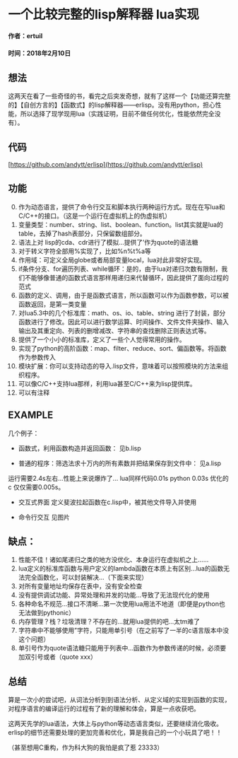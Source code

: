 # 一个比较完整的lisp解释器 lua实现

#### 作者：ertuil
#### 时间：2018年2月10日

## 想法
这两天在看了一些奇怪的书，看完之后突发奇想，就有了这样一个【功能还算完整的】【自创方言的】【函数式】的lisp解释器——erlisp。没有用python，担心性能，所以选择了现学现用lua（实践证明，目前不做任何优化，性能依然完全没有）。

## 代码

[https://github.com/andytt/erlisp](https://github.com/andytt/erlisp)

## 功能
0. 作为动态语言，提供了命令行交互和脚本执行两种运行方式。现在在写lua和C/C++的接口。（这是一个运行在虚拟机上的伪虚拟机）
1. 变量类型：number、string、list、boolean、function。list其实就是lua的table，去掉了hash表部分，只保留数组部分。
1. 语法上对 lisp的cda、cdr进行了模拟...提供了’作为quote的语法糖
1. 对于转义字符全部用%实现了，比如%n%t%a等
2. 作用域：可定义全局globe或者局部变量local，lua对此非常好实现。
3. if条件分支、for遍历列表、while循环：是的，由于lua对递归次数有限制，我们不能够像普通的函数式语言那样用递归来代替循环，因此提供了面向过程的范式
4. 函数的定义、调用，由于是函数式语言，所以函数可以作为函数参数，可以被函数返回，是第一类变量
5. 对lua5.3中的几个标准库：math、os、io、table、string 进行了封装，部分函数进行了修改。因此可以进行数学运算、时间操作、文件文件夹操作、输入输出及其重定向、列表的删增减改、字符串的查找删除正则表达式等。
6. 提供了一个小小的标准库，定义了一些个人觉得常用的操作。
7. 实现了python的高阶函数：map、filter、reduce、sort、偏函数等。将函数作为参数传入
8. 模块扩展：你可以支持动态的导入.lisp文件，意味着可以按照模块的方法来组织程序。
9. 可以像C/C++支持lua那样，利用lua甚至C/C++来为lisp提供库。
10. 可以有注释 

## EXAMPLE

几个例子：

* 函数式，利用函数构造并返回函数： 见b.lisp

* 普通的程序：筛选法求十万内的所有素数并把结果保存到文件中： 见a.lisp

运行需要2.4s左右...性能上来说爆炸了... lua同样代码0.01s python 0.03s 优化的c 仅仅需要0.005s。

*  交互式界面 定义斐波拉起函数在c.lisp中，被其他文件导入并使用

* 命令行交互
见图片

## 缺点：

1. 性能不佳！诸如尾递归之类的地方没优化、本身运行在虚拟机之上……
2. lua定义的标准库函数与用户定义的lambda函数在本质上有区别...lua的函数无法完全函数化，可以封装解决...（下面来实现）
3. 对所有变量地址均保存在表中，没有安全检查
4. 没有提供调试功能、异常处理和并发的功能...导致了无法现代化的使用
5. 各种命名不规范...接口不清晰...第一次使用lua用法不地道（即便是python也无法做到pythonic）
6. 内存管理？栈？垃圾清理？不存在的...就用lua提供的吧...太tm难了
7. 字符串中不能够使用”字符，只能用单引号（在之前写了一半的c语言版本中没这个问题）
8. 单引号作为quote语法糖只能用于列表中...函数作为参数传递的时候，必须要加双引号或者（quote xxx）

## 总结

算是一次小的尝试吧，从词法分析到到语法分析、从定义域的实现到函数的实现，对程序语言的编译运行的过程有了新的理解和体会，算是一点收获吧。

这两天先学的lua语法，大体上与python等动态语言类似，还要继续消化吸收。erlisp的细节还需要处理的更加完善和优化，算是我自己的一个小玩具了吧！！

（甚至想用C重构，作为科大狗的我怕是疯了惹 23333）